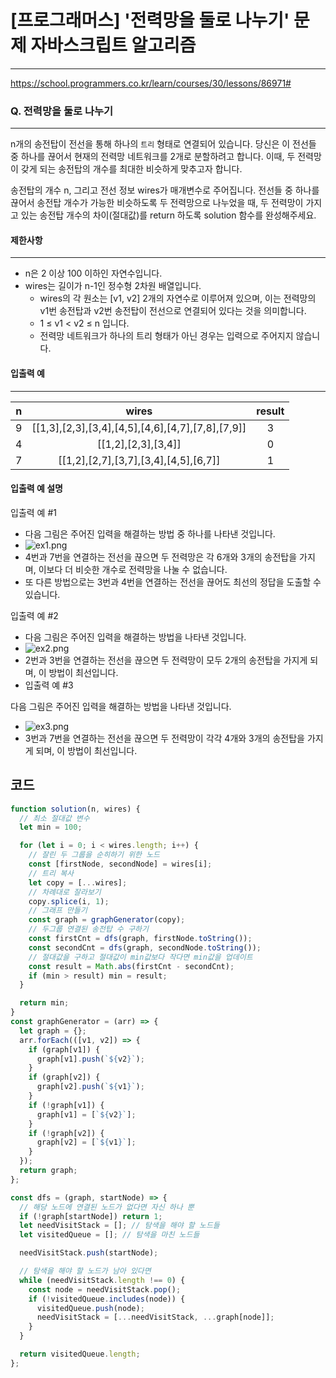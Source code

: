 # [프로그래머스] '전력망을 둘로 나누기' 문제 자바스크립트 알고리즘

---

https://school.programmers.co.kr/learn/courses/30/lessons/86971#

### Q. 전력망을 둘로 나누기

---

n개의 송전탑이 전선을 통해 하나의 `트리` 형태로 연결되어 있습니다. 당신은 이 전선들 중 하나를 끊어서 현재의 전력망 네트워크를 2개로 분할하려고 합니다. 이때, 두 전력망이 갖게 되는 송전탑의 개수를 최대한 비슷하게 맞추고자 합니다.

송전탑의 개수 n, 그리고 전선 정보 wires가 매개변수로 주어집니다. 전선들 중 하나를 끊어서 송전탑 개수가 가능한 비슷하도록 두 전력망으로 나누었을 때, 두 전력망이 가지고 있는 송전탑 개수의 차이(절대값)를 return 하도록 solution 함수를 완성해주세요.

#### 제한사항

---

- n은 2 이상 100 이하인 자연수입니다.
- wires는 길이가 n-1인 정수형 2차원 배열입니다.
  - wires의 각 원소는 [v1, v2] 2개의 자연수로 이루어져 있으며, 이는 전력망의 v1번 송전탑과 v2번 송전탑이 전선으로 연결되어 있다는 것을 의미합니다.
  - 1 ≤ v1 < v2 ≤ n 입니다.
  - 전력망 네트워크가 하나의 트리 형태가 아닌 경우는 입력으로 주어지지 않습니다.

#### 입출력 예

---

|  n  |                       wires                       | result |
| :-: | :-----------------------------------------------: | :----: |
|  9  | [[1,3],[2,3],[3,4],[4,5],[4,6],[4,7],[7,8],[7,9]] |   3    |
|  4  |                [[1,2],[2,3],[3,4]]                |   0    |
|  7  |       [[1,2],[2,7],[3,7],[3,4],[4,5],[6,7]]       |   1    |

#### 입출력 예 설명

입출력 예 #1

- 다음 그림은 주어진 입력을 해결하는 방법 중 하나를 나타낸 것입니다.
- ![ex1.png](https://grepp-programmers.s3.ap-northeast-2.amazonaws.com/files/production/5b8a0dcd-cba0-47ca-b5e3-d3bafc81f9d6/ex1.png)
- 4번과 7번을 연결하는 전선을 끊으면 두 전력망은 각 6개와 3개의 송전탑을 가지며, 이보다 더 비슷한 개수로 전력망을 나눌 수 없습니다.
- 또 다른 방법으로는 3번과 4번을 연결하는 전선을 끊어도 최선의 정답을 도출할 수 있습니다.

입출력 예 #2

- 다음 그림은 주어진 입력을 해결하는 방법을 나타낸 것입니다.
- ![ex2.png](https://grepp-programmers.s3.ap-northeast-2.amazonaws.com/files/production/b28865e1-a18e-429d-ae7a-14e77e801539/ex2.png)
- 2번과 3번을 연결하는 전선을 끊으면 두 전력망이 모두 2개의 송전탑을 가지게 되며, 이 방법이 최선입니다.
- 입출력 예 #3

다음 그림은 주어진 입력을 해결하는 방법을 나타낸 것입니다.

- ![ex3.png](https://grepp-programmers.s3.ap-northeast-2.amazonaws.com/files/production/0a7f21af-1e07-4015-8ad3-c06155c613b3/ex3.png)
- 3번과 7번을 연결하는 전선을 끊으면 두 전력망이 각각 4개와 3개의 송전탑을 가지게 되며, 이 방법이 최선입니다.

## 코드

```js
function solution(n, wires) {
  // 최소 절대값 변수
  let min = 100;

  for (let i = 0; i < wires.length; i++) {
    // 잘린 두 그룹을 순히하기 위한 노드
    const [firstNode, secondNode] = wires[i];
    // 트리 복사
    let copy = [...wires];
    // 차례대로 잘라보기
    copy.splice(i, 1);
    // 그래프 만들기
    const graph = graphGenerator(copy);
    // 두그룹 연결된 송전탑 수 구하기
    const firstCnt = dfs(graph, firstNode.toString());
    const secondCnt = dfs(graph, secondNode.toString());
    // 절대값을 구하고 절대값이 min값보다 작다면 min값을 업데이트
    const result = Math.abs(firstCnt - secondCnt);
    if (min > result) min = result;
  }

  return min;
}
const graphGenerator = (arr) => {
  let graph = {};
  arr.forEach(([v1, v2]) => {
    if (graph[v1]) {
      graph[v1].push(`${v2}`);
    }
    if (graph[v2]) {
      graph[v2].push(`${v1}`);
    }
    if (!graph[v1]) {
      graph[v1] = [`${v2}`];
    }
    if (!graph[v2]) {
      graph[v2] = [`${v1}`];
    }
  });
  return graph;
};

const dfs = (graph, startNode) => {
  // 해당 노드에 연결된 노드가 없다면 자신 하나 뿐
  if (!graph[startNode]) return 1;
  let needVisitStack = []; // 탐색을 해야 할 노드들
  let visitedQueue = []; // 탐색을 마친 노드들

  needVisitStack.push(startNode);

  // 탐색을 해야 할 노드가 남아 있다면
  while (needVisitStack.length !== 0) {
    const node = needVisitStack.pop();
    if (!visitedQueue.includes(node)) {
      visitedQueue.push(node);
      needVisitStack = [...needVisitStack, ...graph[node]];
    }
  }

  return visitedQueue.length;
};
```
